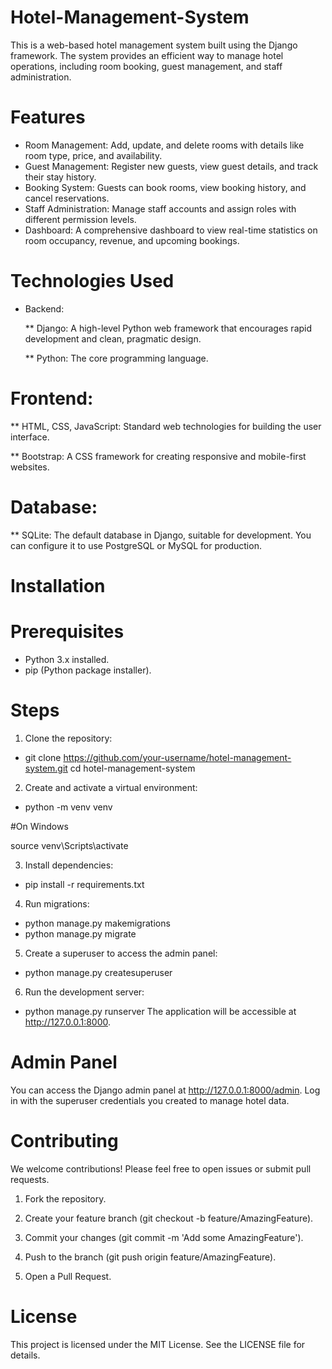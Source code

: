 # Hotel-Management-System

This is a web-based hotel management system built using the Django framework. The system provides an efficient way to manage hotel operations, including room booking, guest management, and staff administration.

# Features
* Room Management: Add, update, and delete rooms with details like room type, price, and availability.
* Guest Management: Register new guests, view guest details, and track their stay history.
* Booking System: Guests can book rooms, view booking history, and cancel reservations.
* Staff Administration: Manage staff accounts and assign roles with different permission levels.
* Dashboard: A comprehensive dashboard to view real-time statistics on room occupancy, revenue, and upcoming bookings.

# Technologies Used
* Backend:

  ** Django: A high-level Python web framework that encourages rapid development and clean, pragmatic design.

  ** Python: The core programming language.

# Frontend:

** HTML, CSS, JavaScript: Standard web technologies for building the user interface.

** Bootstrap: A CSS framework for creating responsive and mobile-first websites.

# Database:

** SQLite: The default database in Django, suitable for development. You can configure it to use PostgreSQL or MySQL for production.

# Installation
# Prerequisites
* Python 3.x installed.
* pip (Python package installer).

# Steps
1. Clone the repository:
* git clone https://github.com/your-username/hotel-management-system.git
cd hotel-management-system
2. Create and activate a virtual environment:
* python -m venv venv
  
 #On Windows

 source venv\Scripts\activate

3. Install dependencies:

* pip install -r requirements.txt
4. Run migrations:
* python manage.py makemigrations
* python manage.py migrate
  
5. Create a superuser to access the admin panel:

* python manage.py createsuperuser
6. Run the development server:
* python manage.py runserver
The application will be accessible at http://127.0.0.1:8000.

# Admin Panel
You can access the Django admin panel at http://127.0.0.1:8000/admin. Log in with the superuser credentials you created to manage hotel data.

# Contributing
We welcome contributions! Please feel free to open issues or submit pull requests.

1. Fork the repository.

2. Create your feature branch (git checkout -b feature/AmazingFeature).

3. Commit your changes (git commit -m 'Add some AmazingFeature').

4. Push to the branch (git push origin feature/AmazingFeature).

5. Open a Pull Request.

# License
This project is licensed under the MIT License. See the LICENSE file for details.
